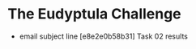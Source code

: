 The Eudyptula Challenge 
=======================

* email subject line
[e8e2e0b58b31] Task 02 results
